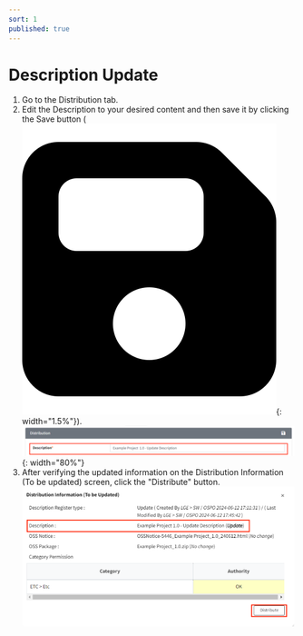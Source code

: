 ```yaml
---
sort: 1
published: true
---
```


# Description Update

1. Go to the Distribution tab.
2. Edit the Description to your desired content and then save it by clicking the Save button
   (![SaveIcon](../../images/common/information_view_button/floppy-disk-solid.png){: width="1.5%"}).  
   ![DescriptionEdit](../../images/project/distribution/dist_description.png){: width="80%"}
3. After verifying the updated information on the Distribution Information (To be updated) screen,
   click the "Distribute" button.  
   ![DistDescriptionUpdate](../../images/project/distribution/dist_description_update.png)